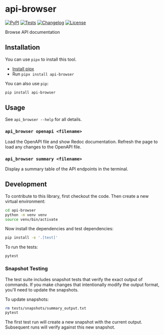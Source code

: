 # api-browser

[![PyPI](https://img.shields.io/pypi/v/api-browser.svg)](https://pypi.org/project/api-browser/)
[![Tests](https://github.com/smizell/api-browser/actions/workflows/test.yml/badge.svg)](https://github.com/smizell/api-browser/actions/workflows/test.yml)
[![Changelog](https://img.shields.io/github/v/release/smizell/api-browser?include_prereleases&label=changelog)](https://github.com/smizell/api-browser/releases)
[![License](https://img.shields.io/badge/license-Apache%202.0-blue.svg)](https://github.com/smizell/api-browser/blob/main/LICENSE)

Browse API documentation

## Installation

You can use `pipx` to install this tool.

* [Install pipx](https://pipx.pypa.io/latest/installation/)
* Run `pipx install api-browser`

You can also use `pip`:

```bash
pip install api-browser
```
## Usage

See `api_browser --help` for all details.

### `api_browser openapi <filename>`

Load the OpenAPI file and show Redoc documentation. Refresh the page to load any changes to the OpenAPI file.

### `api_browser summary <filename>`

Display a summary table of the API endpoints in the terminal.

## Development

To contribute to this library, first checkout the code. Then create a new virtual environment:
```bash
cd api-browser
python -m venv venv
source venv/bin/activate
```
Now install the dependencies and test dependencies:
```bash
pip install -e '.[test]'
```
To run the tests:
```bash
pytest
```

### Snapshot Testing

The test suite includes snapshot tests that verify the exact output of commands. If you make changes that intentionally modify the output format, you'll need to update the snapshots.

To update snapshots:
```bash
rm tests/snapshots/summary_output.txt
pytest
```

The first test run will create a new snapshot with the current output. Subsequent runs will verify against this new snapshot.
